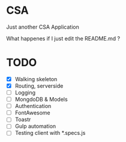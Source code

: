 # CSA
Just another CSA Application

What happenes if I just edit the README.md ?

# TODO
- [x] Walking skeleton
- [x] Routing, serverside
- [ ] Logging
- [ ] MongdoDB & Models
- [ ] Authentication
- [ ] FontAwesome
- [ ] Toastr
- [ ] Gulp automation
- [ ] Testing client with *.specs.js